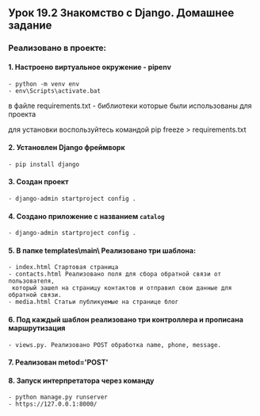 ## Урок 19.2 Знакомство с Django. Домашнее задание

### Реализовано в проекте:
#### 1. Настроено виртуальное окружение - pipenv
    - python -m venv env
    - env\Scripts\activate.bat
   в файле requirements.txt - библиотеки которые были использованы для проекта

   для установки воспользуйтесь командой pip freeze > requirements.txt
   

#### 2. Установлен Django фреймворк
    - pip install django


#### 3. Создан проект
    - django-admin startproject config .

 
#### 4. Создано приложение с названием `catalog`
    - django-admin startproject config .


#### 5. В папке templates\main\ Реализовано три шаблона:
    - index.html Стартовая страница
    - contacts.html Реaлизовано поля для сбора обратной связи от пользователя, 
     который зашел на страницу контактов и отправил свои данные для обратной связи.
    - media.html Статьи публикуемые на странице блог


#### 6. Под каждый шаблон реализовано три контроллера и прописана маршрутизация
    - views.py. Реализовано POST обработка name, phone, message.

  
#### 7. Реализован metod='POST'


#### 8. Запуск интерпретатора через команду 
    - python manage.py runserver
    - https://127.0.0.1:8000/
